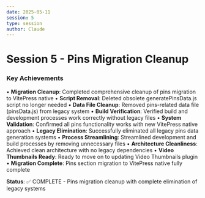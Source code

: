 ```yaml
---
date: 2025-05-11
session: 5
type: session
author: Claude
---
```


# Session 5 - Pins Migration Cleanup

### Key Achievements
• **Migration Cleanup**: Completed comprehensive cleanup of pins migration to VitePress native
• **Script Removal**: Deleted obsolete generatePinsData.js script no longer needed
• **Data File Cleanup**: Removed pins-related data file (pinsData.js) from legacy system
• **Build Verification**: Verified build and development processes work correctly without legacy files
• **System Validation**: Confirmed all pins functionality works with new VitePress native approach
• **Legacy Elimination**: Successfully eliminated all legacy pins data generation systems
• **Process Streamlining**: Streamlined development and build processes by removing unnecessary files
• **Architecture Cleanliness**: Achieved clean architecture with no legacy dependencies
• **Video Thumbnails Ready**: Ready to move on to updating Video Thumbnails plugin
• **Migration Complete**: Pins section migration to VitePress native fully complete

**Status**: ✅ COMPLETE - Pins migration cleanup with complete elimination of legacy systems
